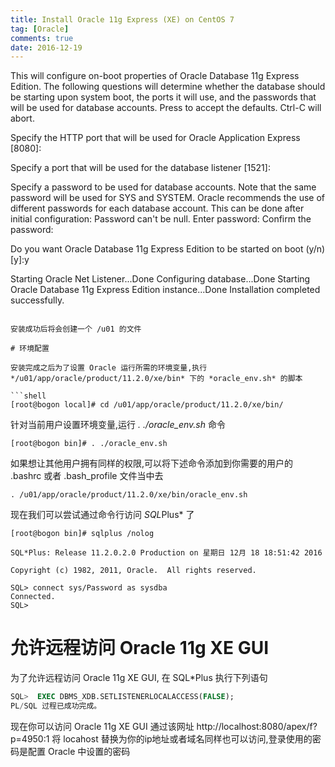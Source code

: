 ```yaml
---
title: Install Oracle 11g Express (XE) on CentOS 7
tag: [Oracle]
comments: true
date: 2016-12-19
---
```







This will configure on-boot properties of Oracle Database 11g Express 
Edition.  The following questions will determine whether the database should 
be starting upon system boot, the ports it will use, and the passwords that 
will be used for database accounts.  Press <Enter> to accept the defaults. 
Ctrl-C will abort.

Specify the HTTP port that will be used for Oracle Application Express [8080]:

Specify a port that will be used for the database listener [1521]:

Specify a password to be used for database accounts.  Note that the same
password will be used for SYS and SYSTEM.  Oracle recommends the use of 
different passwords for each database account.  This can be done after 
initial configuration:
Password can't be null. Enter password:
Confirm the password:

Do you want Oracle Database 11g Express Edition to be started on boot (y/n) [y]:y

Starting Oracle Net Listener...Done
Configuring database...Done
Starting Oracle Database 11g Express Edition instance...Done
Installation completed successfully.
```

安装成功后将会创建一个 /u01 的文件

# 环境配置

安装完成之后为了设置 Oracle 运行所需的环境变量,执行 */u01/app/oracle/product/11.2.0/xe/bin* 下的 *oracle_env.sh* 的脚本

```shell
[root@bogon local]# cd /u01/app/oracle/product/11.2.0/xe/bin/
```

针对当前用户设置环境变量,运行 *. ./oracle_env.sh* 命令

```shell
[root@bogon bin]# . ./oracle_env.sh
```

如果想让其他用户拥有同样的权限,可以将下述命令添加到你需要的用户的 .bashrc 或者 .bash_profile 文件当中去

```shell
. /u01/app/oracle/product/11.2.0/xe/bin/oracle_env.sh  
```

现在我们可以尝试通过命令行访问 *SQL*Plus* 了

```shell
[root@bogon bin]# sqlplus /nolog

SQL*Plus: Release 11.2.0.2.0 Production on 星期日 12月 18 18:51:42 2016

Copyright (c) 1982, 2011, Oracle.  All rights reserved.

SQL> connect sys/Password as sysdba  
Connected.  
SQL> 
```

# 允许远程访问 Oracle 11g XE GUI

为了允许远程访问 Oracle 11g XE GUI, 在 SQL*Plus 执行下列语句

```sql
SQL>  EXEC DBMS_XDB.SETLISTENERLOCALACCESS(FALSE); 
PL/SQL 过程已成功完成。
```

现在你可以访问 Oracle 11g XE GUI 通过该网址 http://localhost:8080/apex/f?p=4950:1
将 locahost 替换为你的ip地址或者域名同样也可以访问,登录使用的密码是配置 Oracle 中设置的密码


